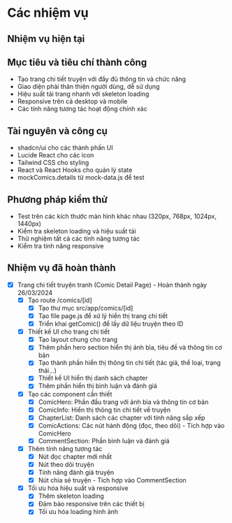 # Các nhiệm vụ

## Nhiệm vụ hiện tại

## Mục tiêu và tiêu chí thành công

- Tạo trang chi tiết truyện với đầy đủ thông tin và chức năng
- Giao diện phải thân thiện người dùng, dễ sử dụng
- Hiệu suất tải trang nhanh với skeleton loading
- Responsive trên cả desktop và mobile
- Các tính năng tương tác hoạt động chính xác

## Tài nguyên và công cụ

- shadcn/ui cho các thành phần UI
- Lucide React cho các icon
- Tailwind CSS cho styling
- React và React Hooks cho quản lý state
- mockComics.details từ mock-data.js để test

## Phương pháp kiểm thử

- Test trên các kích thước màn hình khác nhau (320px, 768px, 1024px, 1440px)
- Kiểm tra skeleton loading và hiệu suất tải
- Thử nghiệm tất cả các tính năng tương tác
- Kiểm tra tính năng responsive

## Nhiệm vụ đã hoàn thành

- [x] Trang chi tiết truyện tranh (Comic Detail Page) - Hoàn thành ngày 26/03/2024
  - [x] Tạo route /comics/[id]
    - [x] Tạo thư mục src/app/comics/[id]
    - [x] Tạo file page.js để xử lý hiển thị trang chi tiết
    - [x] Triển khai getComic() để lấy dữ liệu truyện theo ID
  - [x] Thiết kế UI cho trang chi tiết
    - [x] Tạo layout chung cho trang
    - [x] Thêm phần hero section hiển thị ảnh bìa, tiêu đề và thông tin cơ bản
    - [x] Tạo thành phần hiển thị thông tin chi tiết (tác giả, thể loại, trạng thái...)
    - [x] Thiết kế UI hiển thị danh sách chapter
    - [x] Thêm phần hiển thị bình luận và đánh giá
  - [x] Tạo các component cần thiết
    - [x] ComicHero: Phần đầu trang với ảnh bìa và thông tin cơ bản
    - [x] ComicInfo: Hiển thị thông tin chi tiết về truyện
    - [x] ChapterList: Danh sách các chapter với tính năng sắp xếp
    - [x] ComicActions: Các nút hành động (đọc, theo dõi) - Tích hợp vào ComicHero
    - [x] CommentSection: Phần bình luận và đánh giá
  - [x] Thêm tính năng tương tác
    - [x] Nút đọc chapter mới nhất
    - [x] Nút theo dõi truyện
    - [x] Tính năng đánh giá truyện
    - [x] Nút chia sẻ truyện - Tích hợp vào CommentSection
  - [x] Tối ưu hóa hiệu suất và responsive
    - [x] Thêm skeleton loading
    - [x] Đảm bảo responsive trên các thiết bị
    - [x] Tối ưu hóa loading hình ảnh
